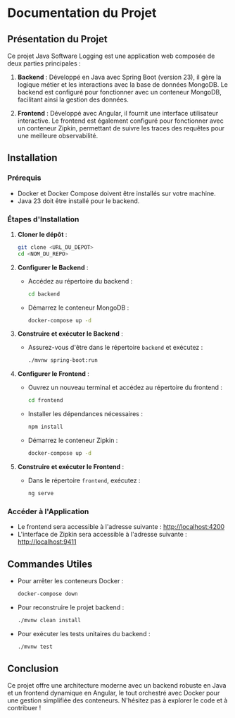 # Documentation du Projet

## Présentation du Projet

Ce projet Java Software Logging est une application web composée de deux parties principales :

1. **Backend** : Développé en Java avec Spring Boot (version 23), il gère la logique métier et les interactions avec la base de données MongoDB. Le backend est configuré pour fonctionner avec un conteneur MongoDB, facilitant ainsi la gestion des données.

2. **Frontend** : Développé avec Angular, il fournit une interface utilisateur interactive. Le frontend est également configuré pour fonctionner avec un conteneur Zipkin, permettant de suivre les traces des requêtes pour une meilleure observabilité.

## Installation

### Prérequis

- Docker et Docker Compose doivent être installés sur votre machine.
- Java 23 doit être installé pour le backend.

### Étapes d'Installation

1. **Cloner le dépôt** :

   ```bash
   git clone <URL_DU_DEPOT>
   cd <NOM_DU_REPO>
   ```

2. **Configurer le Backend** :

   - Accédez au répertoire du backend :
     ```bash
     cd backend
     ```
   - Démarrez le conteneur MongoDB :
     ```bash
     docker-compose up -d
     ```

3. **Construire et exécuter le Backend** :

   - Assurez-vous d'être dans le répertoire `backend` et exécutez :
     ```bash
     ./mvnw spring-boot:run
     ```

4. **Configurer le Frontend** :

   - Ouvrez un nouveau terminal et accédez au répertoire du frontend :

     ```bash
     cd frontend
     ```

   - Installer les dépendances nécessaires :

     ```bash
     npm install
     ```

   - Démarrez le conteneur Zipkin :
     ```bash
     docker-compose up -d
     ```

5. **Construire et exécuter le Frontend** :
   - Dans le répertoire `frontend`, exécutez :
     ```bash
     ng serve
     ```

### Accéder à l'Application

- Le frontend sera accessible à l'adresse suivante : [http://localhost:4200](http://localhost:4200)
- L'interface de Zipkin sera accessible à l'adresse suivante : [http://localhost:9411](http://localhost:9411)

## Commandes Utiles

- Pour arrêter les conteneurs Docker :

  ```bash
  docker-compose down
  ```

- Pour reconstruire le projet backend :

  ```bash
  ./mvnw clean install
  ```

- Pour exécuter les tests unitaires du backend :
  ```bash
  ./mvnw test
  ```

## Conclusion

Ce projet offre une architecture moderne avec un backend robuste en Java et un frontend dynamique en Angular, le tout orchestré avec Docker pour une gestion simplifiée des conteneurs. N'hésitez pas à explorer le code et à contribuer !
